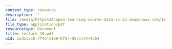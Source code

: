 ```yaml
---
content_type: resource
description: ''
file: /media/https%3A/open-learning-course-data-rc.s3.amazonaws.com/16-512-rocket-propulsion-fall-2005/15d5c5cb7f4dc109bf87d07c7c479cb4_lecture_10.pdf
file_type: application/pdf
resourcetype: Document
title: lecture_10.pdf
uid: 15d5c5cb-7f4d-c109-bf87-d07c7c479cb4
---
```

